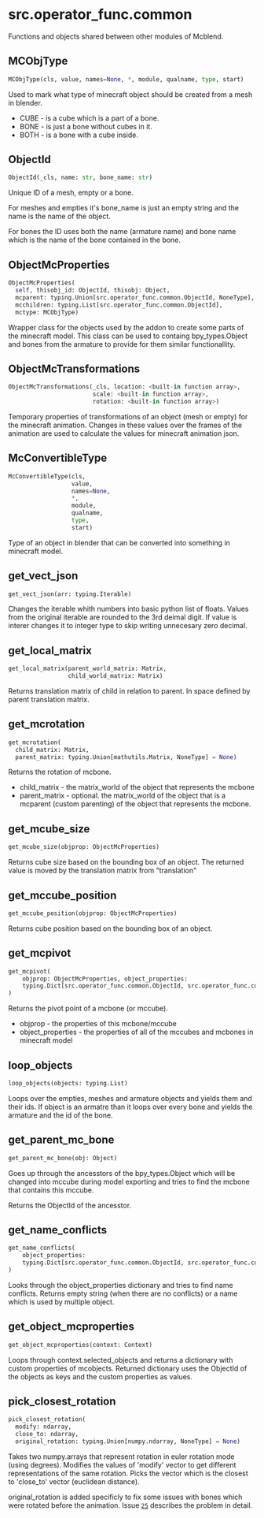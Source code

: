 
# src.operator_func.common

Functions and objects shared between other modules of Mcblend.


## MCObjType
```python
MCObjType(cls, value, names=None, *, module, qualname, type, start)
```

Used to mark what type of minecraft object should be created from a mesh in
blender.

- CUBE - is a cube which is a part of a bone.
- BONE - is just a bone without cubes in it.
- BOTH - is a bone with a cube inside.


## ObjectId
```python
ObjectId(_cls, name: str, bone_name: str)
```

Unique ID of a mesh, empty or a bone.

For meshes and empties it's bone_name is just an empty string and the
name is the name of the object.

For bones the ID uses both the name (armature name) and bone name
which is the name of the bone contained in the bone.


## ObjectMcProperties
```python
ObjectMcProperties(
  self, thisobj_id: ObjectId, thisobj: Object,
  mcparent: typing.Union[src.operator_func.common.ObjectId, NoneType],
  mcchildren: typing.List[src.operator_func.common.ObjectId],
  mctype: MCObjType)
```

Wrapper class for the objects used by the addon to create some parts of
the minecraft model. This class can be used to containg bpy_types.Object
and bones from the armature to provide for them similar functionallity.


## ObjectMcTransformations
```python
ObjectMcTransformations(_cls, location: <built-in function array>,
                        scale: <built-in function array>,
                        rotation: <built-in function array>)
```

Temporary properties of transformations of an object (mesh or empty)
for the minecraft animation. Changes in these values over the frames of the
animation are used to calculate the values for minecraft animation json.


## McConvertibleType
```python
McConvertibleType(cls,
                  value,
                  names=None,
                  *,
                  module,
                  qualname,
                  type,
                  start)
```

Type of an object in blender that can be converted into something in
minecraft model.


## get_vect_json
```python
get_vect_json(arr: typing.Iterable)
```

Changes the iterable whith numbers into basic python list of floats.
Values from the original iterable are rounded to the 3rd deimal
digit. If value is interer changes it to integer type to skip writing
unnecesary zero decimal.


## get_local_matrix
```python
get_local_matrix(parent_world_matrix: Matrix,
                 child_world_matrix: Matrix)
```

Returns translation matrix of child in relation to parent.
In space defined by parent translation matrix.


## get_mcrotation
```python
get_mcrotation(
  child_matrix: Matrix,
  parent_matrix: typing.Union[mathutils.Matrix, NoneType] = None)
```

Returns the rotation of mcbone.
- child_matrix - the matrix_world of the object that represents the mcbone
- parent_matrix - optional. the matrix_world of the object that is a
  mcparent (custom parenting) of the object that represents the mcbone.


## get_mcube_size
```python
get_mcube_size(objprop: ObjectMcProperties)
```

Returns cube size based on the bounding box of an object.
The returned value is moved by the translation matrix from "translation"


## get_mccube_position
```python
get_mccube_position(objprop: ObjectMcProperties)
```
Returns cube position based on the bounding box of an object.

## get_mcpivot
```python
get_mcpivot(
    objprop: ObjectMcProperties, object_properties:
    typing.Dict[src.operator_func.common.ObjectId, src.operator_func.common.ObjectMcProperties]
)
```

Returns the pivot point of a mcbone (or mccube).
- objprop - the properties of this mcbone/mccube
- object_properties - the properties of all of the mccubes and mcbones in
  minecraft model


## loop_objects
```python
loop_objects(objects: typing.List)
```

Loops over the empties, meshes and armature objects and yields them and
their ids.
If object is an armatre than it loops over every bone and yields the
armature and the id of the bone.


## get_parent_mc_bone
```python
get_parent_mc_bone(obj: Object)
```

Goes up through the ancesstors of the bpy_types.Object which
will be changed into mccube during model exporting and tries to find the
mcbone that contains this mccube.

Returns the ObjectId of the ancesstor.


## get_name_conflicts
```python
get_name_conflicts(
    object_properties:
    typing.Dict[src.operator_func.common.ObjectId, src.operator_func.common.ObjectMcProperties]
)
```

Looks through the object_properties dictionary and tries to find name
conflicts. Returns empty string (when there are no conflicts) or a name
which is used by multiple object.


## get_object_mcproperties
```python
get_object_mcproperties(context: Context)
```

Loops through context.selected_objects and returns a dictionary with custom
properties of mcobjects. Returned dictionary uses the ObjectId of the
objects as keys and the custom properties as values.


## pick_closest_rotation
```python
pick_closest_rotation(
  modify: ndarray,
  close_to: ndarray,
  original_rotation: typing.Union[numpy.ndarray, NoneType] = None)
```

Takes two numpy.arrays that represent rotation in
euler rotation mode (using degrees). Modifies the
values of 'modify' vector to get different representations
of the same rotation. Picks the vector which is the
closest to 'close_to' vector (euclidean distance).

original_rotation is added specificly to fix some issues with bones
which were rotated before the animation. Issue [`25`](#25) describes the problem
in detail.

